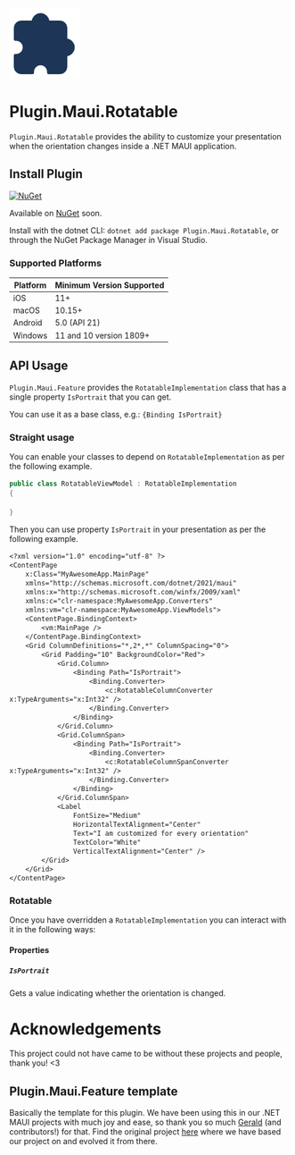![](nuget.png)
# Plugin.Maui.Rotatable

`Plugin.Maui.Rotatable` provides the ability to customize your presentation when the orientation changes inside a .NET MAUI application.

## Install Plugin

[![NuGet](https://img.shields.io/nuget/v/Plugin.Maui.Rotatable.svg?label=NuGet)](https://www.nuget.org/packages/Plugin.Maui.Rotatable/)

Available on [NuGet](http://www.nuget.org/packages/Plugin.Maui.Rotatable) soon.

Install with the dotnet CLI: `dotnet add package Plugin.Maui.Rotatable`, or through the NuGet Package Manager in Visual Studio.

### Supported Platforms

| Platform | Minimum Version Supported |
|----------|---------------------------|
| iOS      | 11+                       |
| macOS    | 10.15+                    |
| Android  | 5.0 (API 21)              |
| Windows  | 11 and 10 version 1809+   |

## API Usage

`Plugin.Maui.Feature` provides the `RotatableImplementation` class that has a single property `IsPortrait` that you can get.

You can use it as a base class, e.g.: `{Binding IsPortrait}`

### Straight usage

You can enable your classes to depend on `RotatableImplementation` as per the following example.

```csharp
public class RotatableViewModel : RotatableImplementation
{
    
}
```

Then you can use property `IsPortrait` in your presentation as per the following example.

```xaml
<?xml version="1.0" encoding="utf-8" ?>
<ContentPage
    x:Class="MyAwesomeApp.MainPage"
    xmlns="http://schemas.microsoft.com/dotnet/2021/maui"
    xmlns:x="http://schemas.microsoft.com/winfx/2009/xaml"
    xmlns:c="clr-namespace:MyAwesomeApp.Converters"
    xmlns:vm="clr-namespace:MyAwesomeApp.ViewModels">
    <ContentPage.BindingContext>
        <vm:MainPage />
    </ContentPage.BindingContext>
    <Grid ColumnDefinitions="*,2*,*" ColumnSpacing="0">
        <Grid Padding="10" BackgroundColor="Red">
            <Grid.Column>
                <Binding Path="IsPortrait">
                    <Binding.Converter>
                        <c:RotatableColumnConverter x:TypeArguments="x:Int32" />
                    </Binding.Converter>
                </Binding>
            </Grid.Column>
            <Grid.ColumnSpan>
                <Binding Path="IsPortrait">
                    <Binding.Converter>
                        <c:RotatableColumnSpanConverter x:TypeArguments="x:Int32" />
                    </Binding.Converter>
                </Binding>
            </Grid.ColumnSpan>
            <Label
                FontSize="Medium"
                HorizontalTextAlignment="Center"
                Text="I am customized for every orientation"
                TextColor="White"
                VerticalTextAlignment="Center" />
        </Grid>
    </Grid>
</ContentPage>
```

### Rotatable

Once you have overridden a `RotatableImplementation` you can interact with it in the following ways:

#### Properties

##### `IsPortrait`

Gets a value indicating whether the orientation is changed.

# Acknowledgements

This project could not have came to be without these projects and people, thank you! <3

## Plugin.Maui.Feature template

Basically the template for this plugin. We have been using this in our .NET MAUI projects with much joy and ease, so thank you so much [Gerald](https://github.com/jfversluis/) (and contributors!) for that. Find the original project [here](https://github.com/jfversluis/Plugin.Maui.Feature/) where we have based our project on and evolved it from there.
